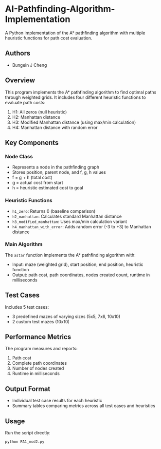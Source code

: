 # AI-Pathfinding-Algorithm-Implementation
A Python implementation of the A* pathfinding algorithm with multiple heuristic functions for path cost evaluation.

## Authors
- Bungein J Cheng

## Overview
This program implements the A* pathfinding algorithm to find optimal paths through weighted grids. It includes four different heuristic functions to evaluate path costs:

1. H1: All zeros (null heuristic)
2. H2: Manhattan distance
3. H3: Modified Manhattan distance (using max/min calculation)
4. H4: Manhattan distance with random error

## Key Components

### Node Class
- Represents a node in the pathfinding graph
- Stores position, parent node, and f, g, h values
- f = g + h (total cost)
- g = actual cost from start
- h = heuristic estimated cost to goal

### Heuristic Functions
- `h1_zero`: Returns 0 (baseline comparison)
- `h2_manhattan`: Calculates standard Manhattan distance
- `h3_modified_manhattan`: Uses max/min calculation variant
- `h4_manhattan_with_error`: Adds random error (-3 to +3) to Manhattan distance

### Main Algorithm
The `astar` function implements the A* pathfinding algorithm with:
- Input: maze (weighted grid), start position, end position, heuristic function
- Output: path cost, path coordinates, nodes created count, runtime in milliseconds

## Test Cases
Includes 5 test cases:
- 3 predefined mazes of varying sizes (5x5, 7x6, 10x10)
- 2 custom test mazes (10x10)

## Performance Metrics
The program measures and reports:
1. Path cost
2. Complete path coordinates
3. Number of nodes created
4. Runtime in milliseconds

## Output Format
- Individual test case results for each heuristic
- Summary tables comparing metrics across all test cases and heuristics

## Usage
Run the script directly:
```python
python PA1_mod2.py
```